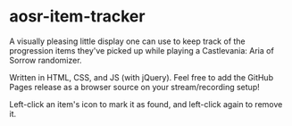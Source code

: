 # aosr-item-tracker
A visually pleasing little display one can use to keep track of the progression items they've picked up while playing a Castlevania: Aria of Sorrow randomizer.

Written in HTML, CSS, and JS (with jQuery). Feel free to add the GitHub Pages release as a browser source on your stream/recording setup!

Left-click an item's icon to mark it as found, and left-click again to remove it.
